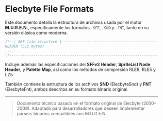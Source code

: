 # Elecbyte File Formats

Este documento detalla la estructura de archivos usada por el motor **M.U.G.E.N.**,
específicamente los formatos `.SFF`, `.SND` y `.FNT`, tanto en su versión clásica como moderna.

```c
/*--| SFF file structure |--------------------------------------------------*  Version 1.01
HEADER (512 bytes)
...
\*--------------------------------------------------------------------------*/
```

Incluye además las especificaciones del **SFFv2 Header**, **SpriteList Node Header**, y **Palette Map**,
así como los métodos de compresión RLE8, RLE5 y LZ5.

También contiene la estructura de los archivos **SND** (ElecbyteSnd) y **FNT** (ElecbyteFnt),
ambos descritos en su formato binario original.

---

> Documento técnico basado en el formato original de Elecbyte (2000–2009).
> Adaptado para desarrolladores que deseen implementar parsers binarios compatibles con M.U.G.E.N.
